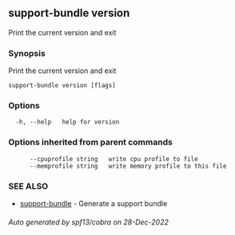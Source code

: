 ## support-bundle version

Print the current version and exit

### Synopsis

Print the current version and exit

```
support-bundle version [flags]
```

### Options

```
  -h, --help   help for version
```

### Options inherited from parent commands

```
      --cpuprofile string   write cpu profile to file
      --memprofile string   write memory profile to this file
```

### SEE ALSO

* [support-bundle](support-bundle.md)	 - Generate a support bundle

###### Auto generated by spf13/cobra on 28-Dec-2022

